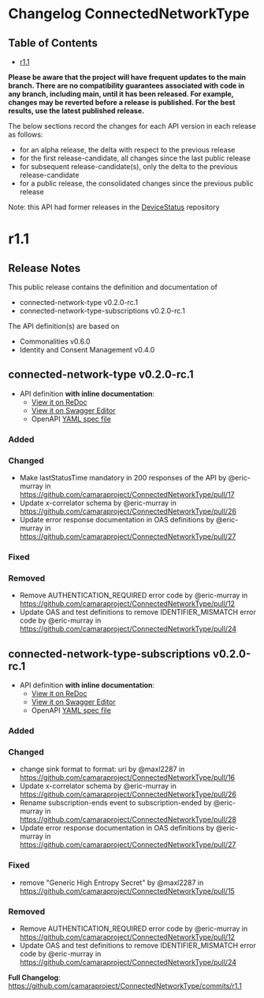# Changelog ConnectedNetworkType
## Table of Contents
- [r1.1](#r11)

**Please be aware that the project will have frequent updates to the main branch. There are no compatibility guarantees associated with code in any branch, including main, until it has been released. For example, changes may be reverted before a release is published. For the best results, use the latest published release.**

The below sections record the changes for each API version in each release as follows:

  - for an alpha release, the delta with respect to the previous release
  - for the first release-candidate, all changes since the last public release
  - for subsequent release-candidate(s), only the delta to the previous release-candidate
  - for a public release, the consolidated changes since the previous public release

Note: this API had former releases in the [DeviceStatus](https://github.com/camaraproject/DeviceStatus) repository

# r1.1
## Release Notes

This public release contains the definition and documentation of
* connected-network-type v0.2.0-rc.1
* connected-network-type-subscriptions v0.2.0-rc.1

The API definition(s) are based on
* Commonalities v0.6.0
* Identity and Consent Management v0.4.0

## connected-network-type v0.2.0-rc.1

- API definition **with inline documentation**:
  - [View it on ReDoc](https://redocly.github.io/redoc/?url=https://raw.githubusercontent.com/camaraproject/ConnectedNetworkType/r1.1/code/API_definitions/connected-network-type.yaml&nocors)
  - [View it on Swagger Editor](https://camaraproject.github.io/swagger-ui/?url=https://raw.githubusercontent.com/camaraproject/ConnectedNetworkType/r1.1/code/API_definitions/connected-network-type.yaml)
  - OpenAPI [YAML spec file](https://github.com/camaraproject/ConnectedNetworkType/blob/r1.1/code/API_definitions/connected-network-type.yaml)

### Added

### Changed
* Make lastStatusTime mandatory in 200 responses of the API by @eric-murray in https://github.com/camaraproject/ConnectedNetworkType/pull/17
* Update x-correlator schema by @eric-murray in https://github.com/camaraproject/ConnectedNetworkType/pull/26
* Update error response documentation in OAS definitions by @eric-murray in https://github.com/camaraproject/ConnectedNetworkType/pull/27

### Fixed


### Removed
* Remove AUTHENTICATION_REQUIRED error code by @eric-murray in https://github.com/camaraproject/ConnectedNetworkType/pull/12
* Update OAS and test definitions to remove IDENTIFIER_MISMATCH error code by @eric-murray in https://github.com/camaraproject/ConnectedNetworkType/pull/24

## connected-network-type-subscriptions v0.2.0-rc.1

- API definition **with inline documentation**:
  - [View it on ReDoc](https://redocly.github.io/redoc/?url=https://raw.githubusercontent.com/camaraproject/ConnectedNetworkType/r1.1/code/API_definitions/connected-network-type-subscriptions.yaml&nocors)
  - [View it on Swagger Editor](https://camaraproject.github.io/swagger-ui/?url=https://raw.githubusercontent.com/camaraproject/ConnectedNetworkType/r1.1/code/API_definitions/connected-network-type-subscriptions.yaml)
  - OpenAPI [YAML spec file](https://github.com/camaraproject/ConnectedNetworkType/blob/r1.1/code/API_definitions/connected-network-type-subscriptions.yaml)

### Added

### Changed
* change sink format to format: uri by @maxl2287 in https://github.com/camaraproject/ConnectedNetworkType/pull/16
* Update x-correlator schema by @eric-murray in https://github.com/camaraproject/ConnectedNetworkType/pull/26
* Rename subscription-ends event to subscription-ended by @eric-murray in https://github.com/camaraproject/ConnectedNetworkType/pull/28
* Update error response documentation in OAS definitions by @eric-murray in https://github.com/camaraproject/ConnectedNetworkType/pull/27

### Fixed
* remove "Generic High Entropy Secret" by @maxl2287 in https://github.com/camaraproject/ConnectedNetworkType/pull/15

### Removed
* Remove AUTHENTICATION_REQUIRED error code by @eric-murray in https://github.com/camaraproject/ConnectedNetworkType/pull/12
* Update OAS and test definitions to remove IDENTIFIER_MISMATCH error code by @eric-murray in https://github.com/camaraproject/ConnectedNetworkType/pull/24

**Full Changelog**: https://github.com/camaraproject/ConnectedNetworkType/commits/r1.1

